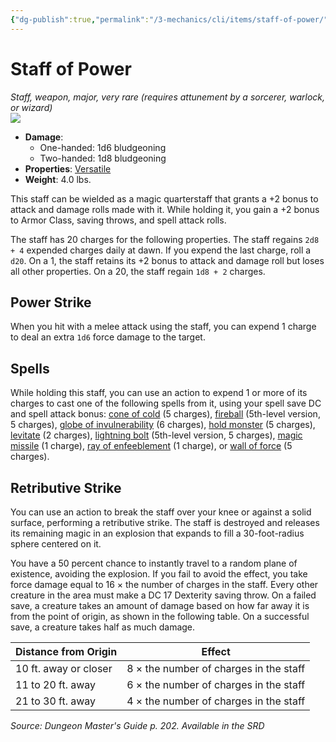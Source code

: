 ```yaml
---
{"dg-publish":true,"permalink":"/3-mechanics/cli/items/staff-of-power/","tags":["ttrpg-cli/compendium/src/5e/dmg","ttrpg-cli/item/attunement/required","ttrpg-cli/item/rarity/very-rare","ttrpg-cli/item/tier/major","ttrpg-cli/item/weapon/simple"]}
---
```


# Staff of Power
*Staff, weapon, major, very rare (requires attunement by a sorcerer, warlock, or wizard)*  
![](3-Mechanics/CLI/items/img/staff-of-power.webp#right)

- **Damage**:
  - One-handed: 1d6 bludgeoning
  - Two-handed: 1d8 bludgeoning
- **Properties**: [Versatile](3-Mechanics/CLI/rules/item-properties.md#Versatile)
- **Weight**: 4.0 lbs.

This staff can be wielded as a magic quarterstaff that grants a +2 bonus to attack and damage rolls made with it. While holding it, you gain a +2 bonus to Armor Class, saving throws, and spell attack rolls.

The staff has 20 charges for the following properties. The staff regains `2d8 + 4` expended charges daily at dawn. If you expend the last charge, roll a `d20`. On a 1, the staff retains its +2 bonus to attack and damage roll but loses all other properties. On a 20, the staff regain `1d8 + 2` charges.

## Power Strike

When you hit with a melee attack using the staff, you can expend 1 charge to deal an extra `1d6` force damage to the target.

## Spells

While holding this staff, you can use an action to expend 1 or more of its charges to cast one of the following spells from it, using your spell save DC and spell attack bonus: [cone of cold](3-Mechanics/CLI/spells/cone-of-cold.md) (5 charges), [fireball](3-Mechanics/CLI/spells/fireball.md) (5th-level version, 5 charges), [globe of invulnerability](3-Mechanics/CLI/spells/globe-of-invulnerability.md) (6 charges), [hold monster](3-Mechanics/CLI/spells/hold-monster.md) (5 charges), [levitate](3-Mechanics/CLI/spells/levitate.md) (2 charges), [lightning bolt](3-Mechanics/CLI/spells/lightning-bolt.md) (5th-level version, 5 charges), [magic missile](3-Mechanics/CLI/spells/magic-missile.md) (1 charge), [ray of enfeeblement](3-Mechanics/CLI/spells/ray-of-enfeeblement.md) (1 charge), or [wall of force](3-Mechanics/CLI/spells/wall-of-force.md) (5 charges).

## Retributive Strike

You can use an action to break the staff over your knee or against a solid surface, performing a retributive strike. The staff is destroyed and releases its remaining magic in an explosion that expands to fill a 30-foot-radius sphere centered on it.

You have a 50 percent chance to instantly travel to a random plane of existence, avoiding the explosion. If you fail to avoid the effect, you take force damage equal to 16 × the number of charges in the staff. Every other creature in the area must make a DC 17 Dexterity saving throw. On a failed save, a creature takes an amount of damage based on how far away it is from the point of origin, as shown in the following table. On a successful save, a creature takes half as much damage.

| Distance from Origin | Effect |
|----------------------|--------|
| 10 ft. away or closer | 8 × the number of charges in the staff |
| 11 to 20 ft. away | 6 × the number of charges in the staff |
| 21 to 30 ft. away | 4 × the number of charges in the staff |{ #distance-from-origin-effect}


*Source: Dungeon Master's Guide p. 202. Available in the <span title='Systems Reference Document (5.1)'>SRD</span>*